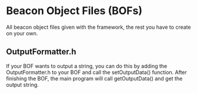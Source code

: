 # Beacon Object Files (BOFs)
All beacon object files given with the framework, the rest you have to create on your own.

## OutputFormatter.h
If your BOF wants to output a string, you can do this by adding the OutputFormatter.h to your BOF and call the setOutputData() function. After finishing the BOF, the main program will call getOutputData() and get the output string.
